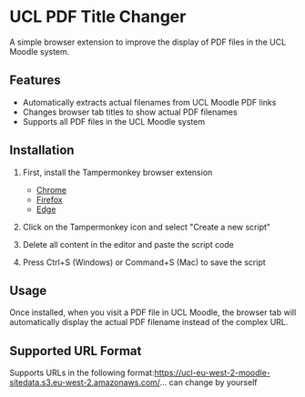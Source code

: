 # UCL PDF Title Changer

A simple browser extension to improve the display of PDF files in the UCL Moodle system.

## Features

- Automatically extracts actual filenames from UCL Moodle PDF links
- Changes browser tab titles to show actual PDF filenames
- Supports all PDF files in the UCL Moodle system

## Installation

1. First, install the Tampermonkey browser extension
   - [Chrome](https://chrome.google.com/webstore/detail/tampermonkey/dhdgffkkebhmkfjojejmpbldmpobfkfo)
   - [Firefox](https://addons.mozilla.org/en-US/firefox/addon/tampermonkey/)
   - [Edge](https://microsoftedge.microsoft.com/addons/detail/tampermonkey/iikmkjmpaadaobahmlepeloendndfphd)

2. Click on the Tampermonkey icon and select "Create a new script"

3. Delete all content in the editor and paste the script code

4. Press Ctrl+S (Windows) or Command+S (Mac) to save the script

## Usage

Once installed, when you visit a PDF file in UCL Moodle, the browser tab will automatically display the actual PDF filename instead of the complex URL.

## Supported URL Format

Supports URLs in the following format:https://ucl-eu-west-2-moodle-sitedata.s3.eu-west-2.amazonaws.com/... can change by yourself

